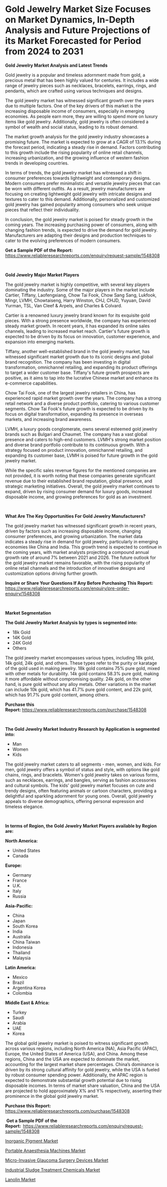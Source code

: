 <p><h1>Gold Jewelry Market Size Focuses on Market Dynamics, In-Depth Analysis and Future Projections of its Market Forecasted for Period from 2024 to 2031</h1></p><p><strong>Gold Jewelry Market Analysis and Latest Trends</strong></p>
<p><p>Gold jewelry is a popular and timeless adornment made from gold, a precious metal that has been highly valued for centuries. It includes a wide range of jewelry pieces such as necklaces, bracelets, earrings, rings, and pendants, which are crafted using various techniques and designs.</p><p>The gold jewelry market has witnessed significant growth over the years due to multiple factors. One of the key drivers of this market is the increasing disposable income of consumers, especially in emerging economies. As people earn more, they are willing to spend more on luxury items like gold jewelry. Additionally, gold jewelry is often considered a symbol of wealth and social status, leading to its robust demand.</p><p>The market growth analysis for the gold jewelry industry showcases a promising future. The market is expected to grow at a CAGR of 13.1% during the forecast period, indicating a steady rise in demand. Factors contributing to this growth include the rising popularity of online retail channels, increasing urbanization, and the growing influence of western fashion trends in developing countries.</p><p>In terms of trends, the gold jewelry market has witnessed a shift in consumer preferences towards lightweight and contemporary designs. Modern consumers prefer minimalistic and versatile jewelry pieces that can be worn with different outfits. As a result, jewelry manufacturers are focusing on creating lightweight gold jewelry with intricate designs and textures to cater to this demand. Additionally, personalized and customized gold jewelry has gained popularity among consumers who seek unique pieces that reflect their individuality.</p><p>In conclusion, the gold jewelry market is poised for steady growth in the coming years. The increasing purchasing power of consumers, along with changing fashion trends, is expected to drive the demand for gold jewelry. Manufacturers are adapting their designs and production techniques to cater to the evolving preferences of modern consumers.</p></p>
<p><strong>Get a Sample PDF of the Report:&nbsp;</strong> <a href="https://www.reliableresearchreports.com/enquiry/request-sample/1548308">https://www.reliableresearchreports.com/enquiry/request-sample/1548308</a></p>
<p>&nbsp;</p>
<p><strong>Gold Jewelry Major Market Players</strong></p>
<p><p>The gold jewelry market is highly competitive, with several key players dominating the industry. Some of the major players in the market include Cartier, Tiffany, Laofengxiang, Chow Tai Fook, Chow Sang Sang, Lukfook, Mingr, LVMH, Chowtaiseng, Harry Winston, CHJ, CHJD, Yuyuan, David Yurman, TSL, Van Cleef & Arpels, and Charles & Colvard.</p><p>Cartier is a renowned luxury jewelry brand known for its exquisite gold pieces. With a strong presence worldwide, the company has experienced steady market growth. In recent years, it has expanded its online sales channels, leading to increased market reach. Cartier's future growth is expected to be driven by its focus on innovation, customer experience, and expansion into emerging markets.</p><p>Tiffany, another well-established brand in the gold jewelry market, has witnessed significant market growth due to its iconic designs and global brand recognition. The company has been investing in digital transformation, omnichannel retailing, and expanding its product offerings to target a wider customer base. Tiffany's future growth prospects are positive, as it aims to tap into the lucrative Chinese market and enhance its e-commerce capabilities.</p><p>Chow Tai Fook, one of the largest jewelry retailers in China, has experienced rapid market growth over the years. The company has a strong retail network and a diverse product portfolio, catering to various customer segments. Chow Tai Fook's future growth is expected to be driven by its focus on digital transformation, expanding its presence in overseas markets, and increasing brand awareness.</p><p>LVMH, a luxury goods conglomerate, owns several esteemed gold jewelry brands such as Bulgari and Chaumet. The company has a vast global presence and caters to high-end customers. LVMH's strong market position and diverse brand portfolio contribute to its continuous growth. With a strategy focused on product innovation, omnichannel retailing, and expanding its customer base, LVMH is poised for future growth in the gold jewelry market.</p><p>While the specific sales revenue figures for the mentioned companies are not provided, it is worth noting that these companies generate significant revenue due to their established brand reputation, global presence, and strategic marketing initiatives. Overall, the gold jewelry market continues to expand, driven by rising consumer demand for luxury goods, increased disposable income, and growing preferences for gold as an investment.</p></p>
<p>&nbsp;</p>
<p><strong>What Are The Key Opportunities For Gold Jewelry Manufacturers?</strong></p>
<p><p>The gold jewelry market has witnessed significant growth in recent years, driven by factors such as increasing disposable income, changing consumer preferences, and growing urbanization. The market data indicates a steady rise in demand for gold jewelry, particularly in emerging economies like China and India. This growth trend is expected to continue in the coming years, with market analysts projecting a compound annual growth rate of around 7% between 2021 and 2026. The future outlook for the gold jewelry market remains favorable, with the rising popularity of online retail channels and the introduction of innovative designs and customization options driving further growth.</p></p>
<p><strong>Inquire or Share Your Questions If Any Before Purchasing This Report:</strong> <a href="https://www.reliableresearchreports.com/enquiry/pre-order-enquiry/1548308">https://www.reliableresearchreports.com/enquiry/pre-order-enquiry/1548308</a></p>
<p>&nbsp;</p>
<p><strong>Market Segmentation</strong></p>
<p><strong>The Gold Jewelry Market Analysis by types is segmented into:</strong></p>
<p><ul><li>18k Gold</li><li>14K Gold</li><li>24K Gold</li><li>Others</li></ul></p>
<p><p>The gold jewelry market encompasses various types, including 18k gold, 14k gold, 24k gold, and others. These types refer to the purity or karatage of the gold used in making jewelry. 18k gold contains 75% pure gold, mixed with other metals for durability. 14k gold contains 58.3% pure gold, making it more affordable without compromising quality. 24k gold, on the other hand, is pure gold without any alloy metals. Other variations in the market can include 10k gold, which has 41.7% pure gold content, and 22k gold, which has 91.7% pure gold content, among others.</p></p>
<p><strong>Purchase this Report:&nbsp;</strong><a href="https://www.reliableresearchreports.com/purchase/1548308">https://www.reliableresearchreports.com/purchase/1548308</a></p>
<p>&nbsp;</p>
<p><strong>The Gold Jewelry Market Industry Research by Application is segmented into:</strong></p>
<p><ul><li>Man</li><li>Women</li><li>Kids</li></ul></p>
<p><p>The gold jewelry market caters to all segments - men, women, and kids. For men, gold jewelry offers a symbol of status and style, with options like gold chains, rings, and bracelets. Women's gold jewelry takes on various forms, such as necklaces, earrings, and bangles, serving as fashion accessories and cultural symbols. The kids' gold jewelry market focuses on cute and trendy designs, often featuring animals or cartoon characters, providing a delightful and sparkling adornment for young ones. Overall, gold jewelry appeals to diverse demographics, offering personal expression and timeless elegance.</p></p>
<p>&nbsp;</p>
<p><strong>In terms of Region, the Gold Jewelry Market Players available by Region are:</strong></p>
<p>
    <p> <strong> North America: </strong>
        <ul>
            <li>United States</li>
            <li>Canada</li>
        </ul>
        </p> 
    <p> <strong> Europe: </strong>
        <ul>
            <li>Germany</li>
            <li>France</li>
            <li>U.K.</li>
            <li>Italy</li>
            <li>Russia</li>
        </ul>
        </p> 
    <p> <strong> Asia-Pacific: </strong>
        <ul>
            <li>China</li>
            <li>Japan</li>
            <li>South Korea</li>
            <li>India</li>
            <li>Australia</li>
            <li>China Taiwan</li>
            <li>Indonesia</li>
            <li>Thailand</li>
            <li>Malaysia</li>
        </ul>
        </p> 
    <p> <strong> Latin America: </strong>
        <ul>
            <li>Mexico</li>
            <li>Brazil</li>
            <li>Argentina Korea</li>
            <li>Colombia</li>
        </ul>
        </p> 
    <p> <strong> Middle East & Africa: </strong>
        <ul>
            <li>Turkey</li>
            <li>Saudi</li>
            <li>Arabia</li>
            <li>UAE</li>
            <li>Korea</li>
        </ul>
    </p>
    </p>
<p><p>The global gold jewelry market is poised to witness significant growth across various regions, including North America (NA), Asia Pacific (APAC), Europe, the United States of America (USA), and China. Among these regions, China and the USA are expected to dominate the market, accounting for the largest market share percentages. China’s dominance is driven by its strong cultural affinity for gold jewelry, while the USA is fueled by robust consumer spending power. Additionally, the APAC region is expected to demonstrate substantial growth potential due to rising disposable incomes. In terms of market share valuation, China and the USA are projected to hold approximately X% and Y% respectively, asserting their prominence in the global gold jewelry market.</p></p>
<p><strong>Purchase this Report: </strong><a href="https://www.reliableresearchreports.com/purchase/1548308">https://www.reliableresearchreports.com/purchase/1548308</a></p>
<p>&nbsp;<strong>Get a Sample PDF of the Report:&nbsp;&nbsp;</strong><a href="https://www.reliableresearchreports.com/enquiry/request-sample/1548308">https://www.reliableresearchreports.com/enquiry/request-sample/1548308</a></p>
<p><strong></strong></p>
<p><p><a href="https://medium.com/@leeullrich2023/inorganic-pigment-market-size-market-outlook-and-market-forecast-2024-to-2031-79461180c38e">Inorganic Pigment Market</a></p><p><a href="https://github.com/jhcraigie/Market-Research-Report-List-1/blob/main/portable-anaesthesia-machines-market.md">Portable Anaesthesia Machines Market</a></p><p><a href="https://github.com/beatblasta/Market-Research-Report-List-1/blob/main/micro-invasive-glaucoma-surgery-devices-market.md">Micro-Invasive Glaucoma Surgery Devices Market</a></p><p><a href="https://medium.com/@leeullrich2023/industrial-sludge-treatment-chemicals-market-size-market-outlook-and-market-forecast-2024-to-aaaada6806c2">Industrial Sludge Treatment Chemicals Market</a></p><p><a href="https://medium.com/@bartonhintz/lanolin-market-trends-forecast-and-competitive-analysis-to-2031-9afaf7eb5dee">Lanolin Market</a></p></p>